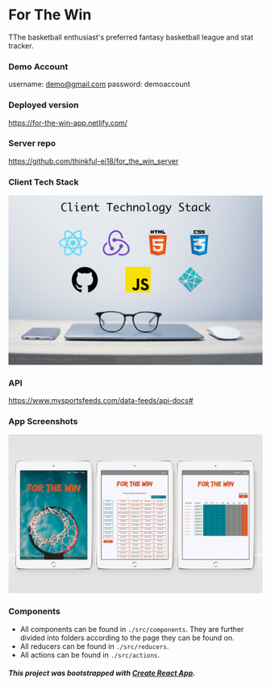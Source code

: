 # For The Win
TThe basketball enthusiast's preferred fantasy basketball league and stat tracker. 

### Demo Account
username: demo@gmail.com
password: demoaccount

### Deployed version
  https://for-the-win-app.netlify.com/

### Server repo
  https://github.com/thinkful-ei18/for_the_win_server

### Client Tech Stack
  ![Client Tech Stack](src/images/client_tech_stack.jpg?raw=true "Client Tech Stack")
  
### API
https://www.mysportsfeeds.com/data-feeds/api-docs#

### App Screenshots
  ![For The Win](src/images/FTW_Screenshots.png?raw=true "For The Win")

### Components
  - All components can be found in `./src/components`. They are further divided into folders according to the page they can be found on.
  - All reducers can be found in `./src/reducers`.
  - All actions can be found in `./src/actions`.


##### This project was bootstrapped with [Create React App](https://github.com/facebookincubator/create-react-app).
